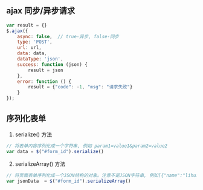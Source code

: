## ajax 同步/异步请求

```JavaScript
var result = {}
$.ajax({
    async: false,  // true-异步, false-同步
    type: 'POST',
    url: url,
    data: data,
    dataType: 'json',
    success: function (json) {
        result = json
    },
    error: function () {
        result = {"code": -1, "msg": "请求失败"}
    }
});
```

## 序列化表单

1. serialize() 方法
```JavaScript
// 将表单内容序列化成一个字符串, 例如 param1=value1&param2=value2
var data = $("#form_id").serialize()
```
2. serializeArray() 方法
```JavaScript
// 将页面表单序列化成一个JSON结构的对象。注意不是JSON字符串, 例如[{"name":"lihui"},{...}]
var jsonData  = $("#form_id").serializeArray()  
```